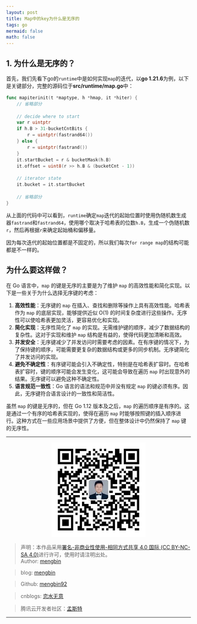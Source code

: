 ```yaml
---
layout: post
title: Map中的key为什么是无序的 
tags: go
mermaid: false
math: false
---  
```


## 1. 为什么是无序的？  

首先，我们先看下go的`runtime`中是如何实现`map`的迭代，以**go 1.21.6**为例，以下是关键部分，完整的源码位于**src/runtime/map.go**中：  

```go
func mapiterinit(t *maptype, h *hmap, it *hiter) {
    // 省略部分

	// decide where to start
	var r uintptr
	if h.B > 31-bucketCntBits {
		r = uintptr(fastrand64())
	} else {
		r = uintptr(fastrand())
	}
	it.startBucket = r & bucketMask(h.B)
	it.offset = uint8(r >> h.B & (bucketCnt - 1))

	// iterator state
	it.bucket = it.startBucket

	// 省略部分
}
```

从上面的代码中可以看到，`runtime`确定`map`迭代的起始位置时使用伪随机数生成器`fastrand`和`fastrand64`，使用哪个取决于哈希表的位数`h.B`，生成一个伪随机数`r`，然后再根据`r`来确定起始桶和偏移量。

因为每次迭代的起始位置都是不固定的，所以我们每次`for range map`的结构可能都是不一样的。  

## 为什么要这样做？

在 Go 语言中，`map` 的键是无序的主要是为了维护 `map` 的高效性能和简化实现。以下是一些关于为什么选择无序键的考虑：

1. **高效性能**：无序键的 `map` 在插入、查找和删除等操作上具有高效性能。哈希表作为 `map` 的底层实现，能够提供近似 O(1) 的时间复杂度进行这些操作。无序性可以使哈希表更加灵活，更容易优化和实现。
2. **简化实现**：无序性简化了 `map` 的实现。无需维护键的顺序，减少了数据结构的复杂性。这对于实现和维护 `map` 结构是有益的，使得代码更加清晰和高效。
3. **并发安全**：无序键减少了并发访问时需要考虑的因素。在有序键的情况下，为了保持键的顺序，可能需要更复杂的数据结构或更多的同步机制。无序键简化了并发访问的实现。
4. **避免不确定性**：有序键可能会引入不确定性，特别是在哈希表扩容时。在哈希表扩容时，键的顺序可能会发生变化，这可能会导致在遍历 `map` 时出现意外的结果。无序键可以避免这种不确定性。
5. **语言规范一致性**：Go 语言的语法和规范中并没有规定 `map` 的键必须有序。因此，无序键符合语言设计的一致性和简洁性。

虽然 `map` 的键是无序的，但在 Go 1.12 版本及之后，`map` 的遍历顺序是有序的。这是通过一个有序的哈希表实现的，使得在遍历 `map` 时能够按照键的插入顺序进行。这种方式在一些应用场景中提供了方便，但在整体设计中仍然保持了 `map` 键的无序性。  

---

<div align="center">
  <img src="../img/qrcode_wechat.jpg" alt="孟斯特">
</div>

> 声明：本作品采用[署名-非商业性使用-相同方式共享 4.0 国际 (CC BY-NC-SA 4.0)](https://creativecommons.org/licenses/by-nc-sa/4.0/deed.zh)进行许可，使用时请注明出处。  
> Author: [mengbin](mengbin1992@outlook.com)  

> blog: [mengbin](https://mengbin.top)  

> Github: [mengbin92](https://mengbin92.github.io/)  

> cnblogs: [恋水无意](https://www.cnblogs.com/lianshuiwuyi/)  

> 腾讯云开发者社区：[孟斯特](https://cloud.tencent.com/developer/user/6649301)  

---
